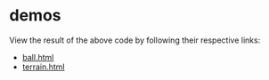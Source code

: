 demos
=====

View the result of the above code by following their respective links:

- [ball.html](https://joeiddon.github.io/zengine/demos/ball)
- [terrain.html](https://joeiddon.github.io/zengine/demos/terrain)

